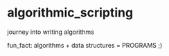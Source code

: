 # algorithmic_scripting
journey into writing algorithms

fun_fact:
algorithms + data structures = PROGRAMS  ;)
